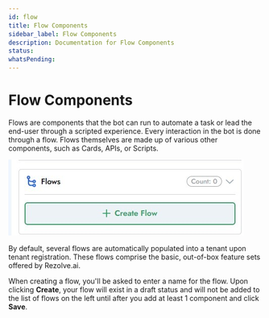 ```yaml
---
id: flow
title: Flow Components
sidebar_label: Flow Components
description: Documentation for Flow Components
status: 
whatsPending: 
---
```


# Flow Components

Flows are components that the bot can run to automate a task or lead the end-user through a scripted experience. Every interaction in the bot is done through a flow. Flows themselves are made up of various other components, such as Cards, APIs, or Scripts.


![Flow Components](../../../static/img/Creator%20Studio/Flows_Components.jpg)


By default, several flows are automatically populated into a tenant upon tenant registration. These flows comprise the basic, out-of-box feature sets offered by Rezolve.ai.

When creating a flow, you'll be asked to enter a name for the flow. Upon clicking **Create**, your flow will exist in a draft status and will not be added to the list of flows on the left until after you add at least 1 component and click **Save**.

